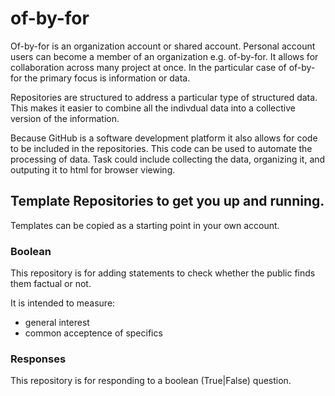 # of-by-for
Of-by-for is an organization account or shared account.
Personal account users can become a member of an organization e.g. of-by-for.
It allows for collaboration across many project at once. 
In the particular case of of-by-for the primary focus is information or data.

Repositories are structured to address a particular type of structured data.
This makes it easier to combine all the indivdual data into a collective version of the information.

Because GitHub is a software development platform 
it also allows for code to be included in the repositories. 
This code can be used to automate the processing of data. 
Task could include 
collecting the data, 
organizing it, and 
outputing it to html for browser viewing.

## Template Repositories to get you up and running.
Templates can be copied as a starting point in your own account.

### Boolean
This repository is for adding statements to check whether the public finds them factual or not.

It is intended to measure:
- general interest
- common acceptence of specifics

### Responses
This repository is for responding to a boolean (True|False) question.
